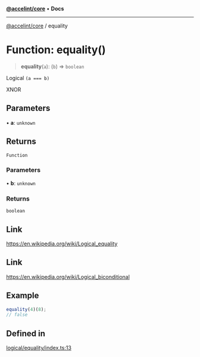 [**@accelint/core**](../README.md) • **Docs**

***

[@accelint/core](../README.md) / equality

# Function: equality()

> **equality**(`a`): (`b`) => `boolean`

Logical `(a === b)`

XNOR

## Parameters

• **a**: `unknown`

## Returns

`Function`

### Parameters

• **b**: `unknown`

### Returns

`boolean`

## Link

https://en.wikipedia.org/wiki/Logical_equality

## Link

https://en.wikipedia.org/wiki/Logical_biconditional

## Example

```ts
equality(4)(8);
// false
```

## Defined in

[logical/equality/index.ts:13](https://github.com/gohypergiant/standard-toolkit/blob/7f574e64e57e697a3e2daabb1b78393aca67cb22/packages/core/src/logical/equality/index.ts#L13)
